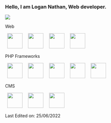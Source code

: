 <p>  
    <h3>Hello, I am Logan Nathan, Web developer. </h3>
    <img src="https://komarev.com/ghpvc/?username=logudotcom&amp;style=for-the-badge" style="max-width: 100%;">
</p>


<p>Web </p>

<p align="left">  
  <code> <img height="50" src="https://www.vectorlogo.zone/logos/w3_html5/w3_html5-ar21.svg"> </code>
  <code> <img height="50" src="https://www.vectorlogo.zone/logos/w3_css/w3_css-ar21.svg"> </code>  
    <code> <img height="50" src="https://www.vectorlogo.zone/logos/javascript/javascript-ar21.svg"> </code>
  <code> <img height="50" src="https://www.vectorlogo.zone/logos/jquery/jquery-ar21.svg"> </code>
  
</p> 

<p>PHP Frameworks </p>
<p align="left">  
  <code> <img height="50" src="https://www.vectorlogo.zone/logos/php/php-ar21.svg"> </code>
  <code> <img height="50" src="https://www.vectorlogo.zone/logos/laravel/laravel-ar21.svg"> </code>  
   <code> <img height="50" src="https://www.vectorlogo.zone/logos/yiiframework/yiiframework-ar21.svg"> </code>       
  <code> <img height="50" src="https://www.vectorlogo.zone/logos/mysql/mysql-ar21.svg"> </code>
    <code> <img height="50" src="https://www.vectorlogo.zone/logos/visualstudio_code/visualstudio_code-ar21.svg"> </code>
</p> 

<p>CMS </p>
<p align="left">  
    <code> <img height="50" src="https://www.vectorlogo.zone/logos/wordpress/wordpress-ar21.svg"> </code>  
    <code> <img height="50" src="https://www.vectorlogo.zone/logos/drupal/drupal-ar21.svg"> </code>
    <code> <img height="50" src="https://www.vectorlogo.zone/logos/joomla/joomla-ar21.svg"> </code>        
</p>   

<p>Last Edited on: 25/06/2022</p>





